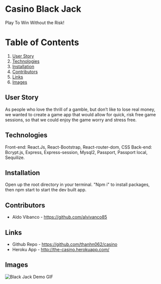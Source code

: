 # Casino Black Jack

Play To Win  Without the Risk!

# Table of Contents
1. [User Story](#User-Story)
2. [Technologies](#Technologies)
3. [Installation](#Installation)
4. [Contributors](#Contributors)
5. [Links](#Links)
6. [Images](#Images)


## User Story
As people who  love the thrill of a gamble,  but don’t like to lose real money,  we wanted to create a game app that would allow for quick, risk free game sessions, so that we could  enjoy the game worry  and stress free. 

## Technologies

Front-end: React.Js, React-Bootstrap, React-router-dom, CSS
Back-end: Bcrypt.js, Express, Express-session, Mysql2, Passport, Passport local, Sequilize. 

## Installation

Open up the root directory in your terminal. "Npm i" to install packages, then npm start to start the dev built app.

## Contributors
* Aldo Vibanco - https://github.com/alvivanco85

## Links
* Github Repo - https://github.com/thanhn062/casino
* Heroku App - http://the-casino.herokuapp.com/

## Images
![Black Jack Demo GIF](https://github.com/thanhn062/casino/blob/master/client/src/Assets/Images/Black-Jack.gif)
